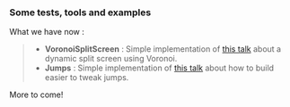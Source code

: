 ### Some tests, tools and examples
What we have now : 
> - **VoronoiSplitScreen** :
Simple implementation of [this talk](https://www.youtube.com/watch?v=tu-Qe66AvtY) about a dynamic split screen using Voronoi.
> - **Jumps** :
Simple implementation of [this talk](https://www.youtube.com/watch?v=hG9SzQxaCm8) about how to build easier to tweak jumps.

More to come!
